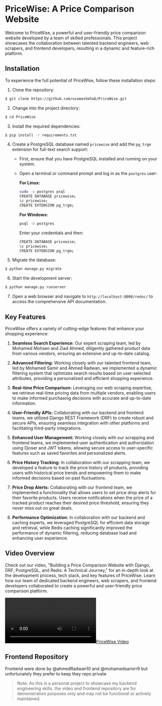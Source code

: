 # PriceWise: A Price Comparison Website

Welcome to PriceWise, a powerful and user-friendly price comparison website developed by a team of skilled professionals. This project showcases the collaboration between talented backend engineers, web scrapers, and frontend developers, resulting in a dynamic and feature-rich platform.

## Installation

To experience the full potential of PriceWise, follow these installation steps:

1. Clone the repository:

```bash
$ git clone https://github.com/usamashehab/PriceWise.git
```

2. Change into the project directory:

```bash
$ cd PriceWise
```

3. Install the required dependencies:

```bash
$ pip install -r requirements.txt
```

4. Create a PostgreSQL database named `pricewise` and add the `pg_trgm` extension for full-text search support:

   - First, ensure that you have PostgreSQL installed and running on your system.
   - Open a terminal or command prompt and log in as the `postgres` user:

     **For Linux:**

     ```bash
     sudo -u postgres psql
     CREATE DATABASE pricewise;
     \c pricewise;
     CREATE EXTENSION pg_trgm;
     ```

     **For Windows:**

     ```bash
     psql -U postgres
     ```

     Enter your credentials and then:

     ```bash
     CREATE DATABASE pricewise;
     \c pricewise;
     CREATE EXTENSION pg_trgm;
     ```

5. Migrate the database:

```bash
$ python manage.py migrate
```

6. Start the development server:

```bash
$ python manage.py runserver
```

7. Open a web browser and navigate to `http://localhost:8000/redoc/` to access the comprehensive API documentation.

## Key Features

PriceWise offers a variety of cutting-edge features that enhance your shopping experience:

1. **Seamless Search Experience:** Our expert scraping team, led by Mohamed Mohsen and Ziad Ahmed, diligently gathered product data from various vendors, ensuring an extensive and up-to-date catalog.

2. **Advanced Filtering:** Working closely with our talented frontend team, led by Mohamed Samir and Ahmed Radwan, we implemented a dynamic filtering system that optimizes search results based on user-selected attributes, providing a personalized and efficient shopping experience.

3. **Real-time Price Comparison:** Leveraging our web scraping expertise, we retrieve real-time pricing data from multiple vendors, enabling users to make informed purchasing decisions with accurate and up-to-date information.

4. **User-Friendly APIs:** Collaborating with our backend and frontend teams, we utilized Django REST Framework (DRF) to create robust and secure APIs, ensuring seamless integration with other platforms and facilitating third-party integrations.

5. **Enhanced User Management:** Working closely with our scrapping and frontend teams, we implemented user authentication and authorization using Djoser and JWT tokens, allowing secure access to user-specific features such as saved favorites and personalized alerts.

6. **Price History Tracking:** In collaboration with our scrapping team, we developed a feature to track the price history of products, providing users with historical price trends and empowering them to make informed decisions based on past fluctuations.

7. **Price Drop Alerts:** Collaborating with our frontend team, we implemented a functionality that allows users to set price drop alerts for their favorite products. Users receive notifications when the price of a tracked product reaches their desired price threshold, ensuring they never miss out on great deals.

8. **Performance Optimization:** In collaboration with our backend and caching experts, we leveraged PostgreSQL for efficient data storage and retrieval, while Redis caching significantly improved the performance of dynamic filtering, reducing database load and enhancing user experience.

## Video Overview

Check out our video, "Building a Price Comparison Website with Django, DRF, PostgreSQL, and Redis: A Technical Journey," for an in-depth look at the development process, tech stack, and key features of PriceWise. Learn how our team of dedicated backend engineers, web scrapers, and frontend developers collaborated to create a powerful and user-friendly price comparison platform.

[![PriceWise Video](demo.mp4)](demo.mp4)

## Frontend Repository
Frontend were done by @ahmedRadwan10 and @mohamedsamirr9 but unfortunately they prefer to keep they repo private


> Note: As this is a personal project to showcase my backend engineering skills, the video and frontend repository are for demonstration purposes only and may not be functional or actively maintained.
